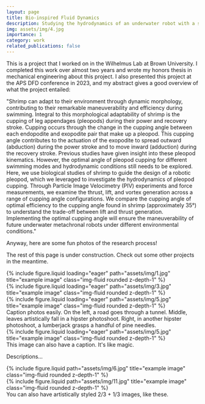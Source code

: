 ```yaml
---
layout: page
title: Bio-inspired Fluid Dynamics
description: Studying the hydrodynamics of an underwater robot with a shrimp-inspired design
img: assets/img/4.jpg
importance: 1
category: work
related_publications: false
---
```


This is a project that I worked on in the Wilhelmus Lab at Brown University. I completed this work over almost two years  and wrote my honors thesis in mechanical engineering about this project. I also presented this project at the APS DFD conference in 2023, and my abstract gives a good overview of what the project entailed:

"Shrimp can adapt to their environment through dynamic morphology, contributing to their remarkable maneuverability and efficiency during swimming. Integral to this morphological adaptability of shrimp is the cupping of leg appendages (pleopods) during their power and recovery stroke. Cupping occurs through the change in the cupping angle between each endopodite and exopodite pair that make up a pleopod. This cupping angle contributes to the actuation of the exopodite to spread outward (abduction) during the power stroke and to move inward (adduction) during the recovery stroke. Previous studies have given insight into these pleopod kinematics. However, the optimal angle of pleopod cupping for different swimming modes and hydrodynamic conditions still needs to be explored. Here, we use biological studies of shrimp to guide the design of a robotic pleopod, which we leveraged to investigate the hydrodynamics of pleopod cupping. Through Particle Image Velocimetry (PIV) experiments and force measurements, we examine the thrust, lift, and vortex generation across a range of cupping angle configurations. We compare the cupping angle of optimal efficiency to the cupping angle found in shrimp (approximately 35°) to understand the trade-off between lift and thrust generation. Implementing the optimal cupping angle will ensure the maneuverability of future underwater metachronal robots under different environmental conditions."

Anyway, here are some fun photos of the research process!

The rest of this page is under construction. Check out some other projects in the meantime.
<div class="row">
    <div class="col-sm mt-3 mt-md-0">
        {% include figure.liquid loading="eager" path="assets/img/1.jpg" title="example image" class="img-fluid rounded z-depth-1" %}
    </div>
    <div class="col-sm mt-3 mt-md-0">
        {% include figure.liquid loading="eager" path="assets/img/3.jpg" title="example image" class="img-fluid rounded z-depth-1" %}
    </div>
    <div class="col-sm mt-3 mt-md-0">
        {% include figure.liquid loading="eager" path="assets/img/5.jpg" title="example image" class="img-fluid rounded z-depth-1" %}
    </div>
</div>
<div class="caption">
    Caption photos easily. On the left, a road goes through a tunnel. Middle, leaves artistically fall in a hipster photoshoot. Right, in another hipster photoshoot, a lumberjack grasps a handful of pine needles.
</div>
<div class="row">
    <div class="col-sm mt-3 mt-md-0">
        {% include figure.liquid loading="eager" path="assets/img/5.jpg" title="example image" class="img-fluid rounded z-depth-1" %}
    </div>
</div>
<div class="caption">
    This image can also have a caption. It's like magic.
</div>

Descriptions...

<div class="row justify-content-sm-center">
    <div class="col-sm-8 mt-3 mt-md-0">
        {% include figure.liquid path="assets/img/6.jpg" title="example image" class="img-fluid rounded z-depth-1" %}
    </div>
    <div class="col-sm-4 mt-3 mt-md-0">
        {% include figure.liquid path="assets/img/11.jpg" title="example image" class="img-fluid rounded z-depth-1" %}
    </div>
</div>
<div class="caption">
    You can also have artistically styled 2/3 + 1/3 images, like these.
</div>

